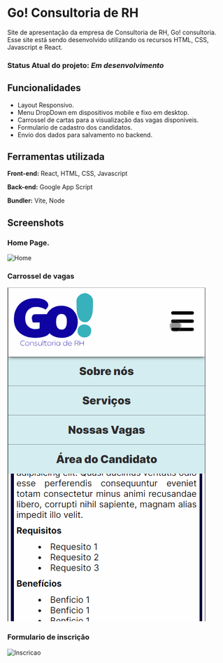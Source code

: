 
# Go! Consultoria de RH

Site de apresentação da empresa de Consultoria de RH, Go! consultoria.
Esse site está sendo desenvolvido utilizando os recursos HTML, CSS, Javascript e React.

### Status Atual do projeto: *Em desenvolvimento*


## Funcionalidades

- Layout Responsivo.
- Menu DropDown em dispositivos mobile e fixo em desktop.
- Carrossel de cartas para a visualização das vagas disponiveis.
- Formulario de cadastro dos candidatos.
- Envio dos dados para salvamento no backend.


## Ferramentas utilizada

**Front-end:** React, HTML, CSS, Javascript

**Back-end:** Google App Script

**Bundler:** Vite, Node

## Screenshots
### Home Page.
![Home](https://github.com/RafaBragagd/GOConsultoria/blob/main/Screenshot/HomePage.gif) <br>
### Carrossel de vagas
![Vagas](https://github.com/RafaBragagd/GOConsultoria/blob/main/Screenshot/Inscricao.gif) <br>
### Formulario de inscrição
![Inscricao](https://github.com/RafaBragagd/GOConsultoria/blob/main/Screenshot/Vagas.gif) <br>
